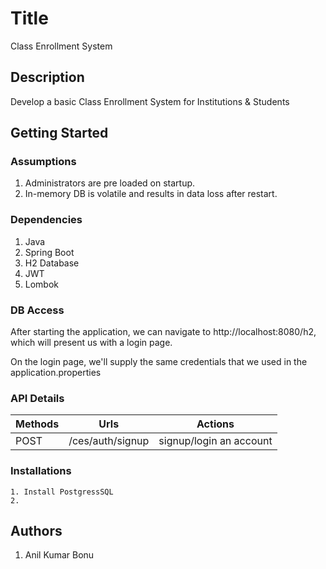# Title

Class Enrollment System

## Description

Develop a basic Class Enrollment System for Institutions & Students

## Getting Started

### Assumptions
1. Administrators are pre loaded on startup.
2. In-memory DB is volatile and results in data loss after restart.

### Dependencies
1. Java
2. Spring Boot
3. H2 Database
4. JWT
5. Lombok

### DB Access
After starting the application, we can navigate to http://localhost:8080/h2, which will present us with a login page.

On the login page, we'll supply the same credentials that we used in the application.properties

### API Details

| Methods | Urls             | Actions                 |
|---------|------------------|-------------------------|
| POST    | /ces/auth/signup | signup/login an account |



### Installations
    1. Install PostgressSQL
    2. 

## Authors
1. Anil Kumar Bonu